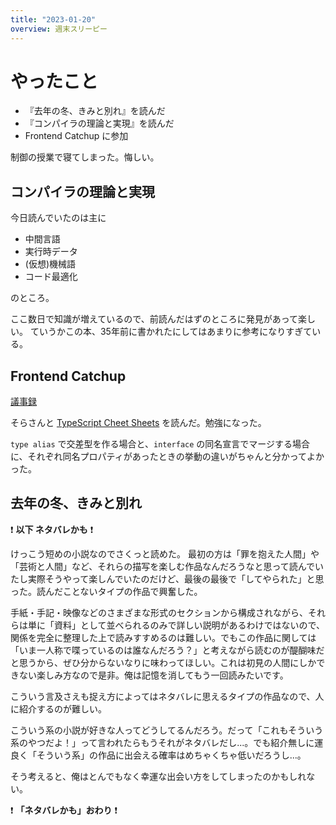 ```yaml
---
title: "2023-01-20"
overview: 週末スリーピー
---
```


# やったこと

- 『去年の冬、きみと別れ』を読んだ
- 『コンパイラの理論と実現』を読んだ
- Frontend Catchup に参加

制御の授業で寝てしまった。悔しい。

## コンパイラの理論と実現

今日読んでいたのは主に

- 中間言語
- 実行時データ
- (仮想)機械語
- コード最適化

のところ。

ここ数日で知識が増えているので、前読んだはずのところに発見があって楽しい。
ていうかこの本、35年前に書かれたにしてはあまりに参考になりすぎている。

## Frontend Catchup

[議事録](https://github.com/youngeek-0410/dev/issues/20)

そらさんと [TypeScript Cheet Sheets](https://www.typescriptlang.org/cheatsheets)
を読んだ。勉強になった。

`type alias` で交差型を作る場合と、`interface`
の同名宣言でマージする場合に、それぞれ同名プロパティがあったときの挙動の違いがちゃんと分かってよかった。

## 去年の冬、きみと別れ

:exclamation: **以下 ネタバレかも** :exclamation:

けっこう短めの小説なのでさくっと読めた。
最初の方は「罪を抱えた人間」や「芸術と人間」など、それらの描写を楽しむ作品なんだろうなと思って読んでいたし実際そうやって楽しんでいたのだけど、最後の最後で「してやられた」と思った。読んだことないタイプの作品で興奮した。

手紙・手記・映像などのさまざまな形式のセクションから構成されながら、それらは単に「資料」として並べられるのみで詳しい説明があるわけではないので、関係を完全に整理した上で読みすすめるのは難しい。でもこの作品に関しては「いま一人称で喋っているのは誰なんだろう？」と考えながら読むのが醍醐味だと思うから、ぜひ分からないなりに味わってほしい。これは初見の人間にしかできない楽しみ方なので是非。俺は記憶を消してもう一回読みたいです。

こういう言及さえも捉え方によってはネタバレに思えるタイプの作品なので、人に紹介するのが難しい。

こういう系の小説が好きな人ってどうしてるんだろう。だって「これもそういう系のやつだよ！」って言われたらもうそれがネタバレだし...。でも紹介無しに運良く「そういう系」の作品に出会える確率はめちゃくちゃ低いだろうし...。

そう考えると、俺はとんでもなく幸運な出会い方をしてしまったのかもしれない。

:exclamation: **「ネタバレかも」おわり** :exclamation:
